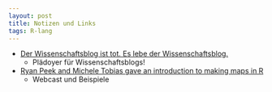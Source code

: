 ```yaml
---
layout: post
title: Notizen und Links
tags: R-lang
---
```



- [Der Wissenschaftsblog ist tot. Es lebe der Wissenschaftsblog.](http://gab.hypotheses.org/1679)
    + Plädoyer für Wissenschaftsblogs!
- [Ryan Peek and Michele Tobias gave an introduction to making maps in R](http://www.noamross.net/blog/2015/2/20/mapping-in-R-peek-tobias.html) 
    + Webcast und Beispiele
